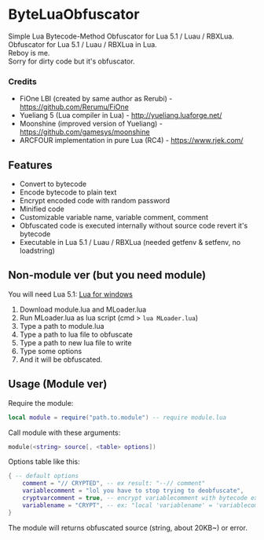 # ByteLuaObfuscator
Simple Lua Bytecode-Method Obfuscator for Lua 5.1 / Luau / RBXLua. <br>
Obfuscator for Lua 5.1 / Luau / RBXLua in Lua. <br>
Reboy is me. <br>
Sorry for dirty code but it's obfuscator.
### Credits
- FiOne LBI (created by same author as Rerubi) - https://github.com/Rerumu/FiOne
- Yueliang 5 (Lua compiler in Lua) - http://yueliang.luaforge.net/
- Moonshine (improved version of Yueliang) - https://github.com/gamesys/moonshine
- ARCFOUR implementation in pure Lua (RC4) - https://www.rjek.com/
## Features
* Convert to bytecode
* Encode bytecode to plain text
* Encrypt encoded code with random password
* Minified code
* Customizable variable name, variable comment, comment
* Obfuscated code is executed internally without source code revert it's bytecode
* Executable in Lua 5.1 / Luau / RBXLua (needed getfenv & setfenv, no loadstring)
## Non-module ver (but you need module)
You will need Lua 5.1: [Lua for windows](https://github.com/rjpcomputing/luaforwindows/releases/tag/v5.1.5-52)
1. Download module.lua and MLoader.lua
2. Run MLoader.lua as lua script (cmd > `lua MLoader.lua`)
3. Type a path to module.lua
4. Type a path to lua file to obfuscate
5. Type a path to new lua file to write
6. Type some options
7. And it will be obfuscated.
## Usage (Module ver)
Require the module: 
```lua
local module = require("path.to.module") -- require module.lua
```
Call module with these arguments:
```lua
module(<string> source[, <table> options])
```
Options table like this:
```lua
{ -- default options
	comment = "// CRYPTED", -- ex result: "--// comment"
	variablecomment = "lol you have to stop trying to deobfuscate",
	cryptvarcomment = true, -- encrypt variablecomment with bytecode ex: "a" -> "\97"
	variablename = "CRYPT", -- ex: "local 'variablename' = 'variablecomment'"
}
```
The module will returns obfuscated source (string, about 20KB~) or error.
